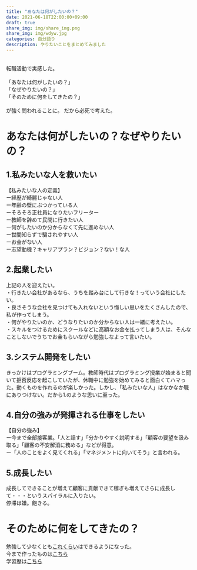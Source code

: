 ```yaml
---
title: "あなたは何がしたいの？"
date: 2021-06-18T22:00:00+09:00
draft: true
share_img: img/share_img.png
share_img: img/wdyw.jpg
categories: 自分語り
description: やりたいことをまとめてみました
---
```

<br>
転職活動で実感した。  
<br>
<br>
「あなたは何がしたいの？」  
<br>
「なぜやりたいの？」  
<br>
「そのために何をしてきたの？」  
<br>
<br>
が強く問われることに。  
だから必死で考えた。  

# あなたは何がしたいの？なぜやりたいの？
## 1.私みたいな人を救いたい
【私みたいな人の定義】  
ー経歴が綺麗じゃない人  
ー年齢の壁にぶつかっている人   
ーそろそろ正社員になりたいフリーター  
ー教師を辞めて民間に行きたい人  
ー何がしたいのか分からなくて先に進めない人  
ー世間知らずで騙されやすい人  
ーお金がない人  
ー志望動機？キャリアプラン？ビジョン？ない！な人  

## 2.起業したい
上記の人を迎えたい。  
・行きたい会社があるなら、うちを踏み台にして行きな！っていう会社にしたい。  
・良さそうな会社を見つけても入れないという悔しい思いをたくさんしたので、私が作ってしまう。  
・何がやりたいのか、どうなりたいのか分からない人は一緒に考えたい。  
・スキルをつけるためにスクールなどに高額なお金を払ってしまう人は、そんなことしないでうちでお金もらいながら勉強しなよって言いたい。  

## 3.システム開発をしたい
きっかけはプログラミングブーム。教師時代はプログラミング授業が始まると聞いて拒否反応を起こしていたが、休職中に勉強を始めてみると面白くてハマった。動くものを作れるのが楽しかった。しかし、「私みたいな人」はなかなか職にありつけない。だから1.のような思いに至った。

## 4.自分の強みが発揮される仕事をしたい
【自分の強み】  
ー今まで全部接客業。「人と話す」「分かりやすく説明する」「顧客の要望を汲み取る」「顧客の不安解消に務める」などが得意。  
ー「人のことをよく見てくれる」「マネジメントに向いてそう」と言われる。  

## 5.成長したい
成長してできることが増えて顧客に貢献できて稼ぎも増えてさらに成長して・・・というスパイラルに入りたい。  
停滞は嫌。飽きる。

# そのために何をしてきたの？
勉強して少なくとも[これくらい](https://amybunny.work/post/skill/)はできるようになった。  
今まで作ったものは[こちら](https://amybunny.work/post/portfolio/)  
学習歴は[こちら](https://amybunny.work/post/history/)